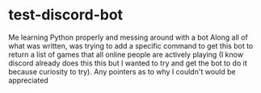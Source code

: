 # test-discord-bot
Me learning Python properly and messing around with a bot
Along all of what was written, was trying to add a specific command to get this bot to return a list of games that all online people are actively playing 
(I know discord already does this this but I wanted to try and get the bot to do it because curiosity to try). Any pointers as to why I couldn't would be appreciated
